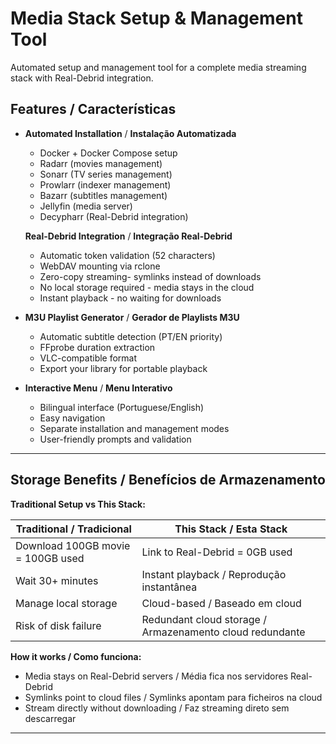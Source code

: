 # Media Stack Setup & Management Tool

Automated setup and management tool for a complete media streaming stack with Real-Debrid integration.

## Features / Características

- **Automated Installation** / **Instalação Automatizada**
  - Docker + Docker Compose setup
  - Radarr (movies management)
  - Sonarr (TV series management)
  - Prowlarr (indexer management)
  - Bazarr (subtitles management)
  - Jellyfin (media server)
  - Decypharr (Real-Debrid integration)

  **Real-Debrid Integration** / **Integração Real-Debrid**
  - Automatic token validation (52 characters)
  - WebDAV mounting via rclone
  - Zero-copy streaming- symlinks instead of downloads
  - No local storage required - media stays in the cloud
  - Instant playback - no waiting for downloads

- **M3U Playlist Generator** / **Gerador de Playlists M3U**
  - Automatic subtitle detection (PT/EN priority)
  - FFprobe duration extraction
  - VLC-compatible format
  - Export your library for portable playback

- **Interactive Menu** / **Menu Interativo**
  - Bilingual interface (Portuguese/English)
  - Easy navigation
  - Separate installation and management modes
  - User-friendly prompts and validation
---
## Storage Benefits / Benefícios de Armazenamento

**Traditional Setup vs This Stack:**

| Traditional / Tradicional | This Stack / Esta Stack |
|---------------------------|-------------------------|
| Download 100GB movie = 100GB used | Link to Real-Debrid = 0GB used |
| Wait 30+ minutes | Instant playback / Reprodução instantânea |
| Manage local storage | Cloud-based / Baseado em cloud |
| Risk of disk failure | Redundant cloud storage / Armazenamento cloud redundante |

**How it works / Como funciona:**
- Media stays on Real-Debrid servers / Média fica nos servidores Real-Debrid
- Symlinks point to cloud files / Symlinks apontam para ficheiros na cloud
- Stream directly without downloading / Faz streaming direto sem descarregar
---
